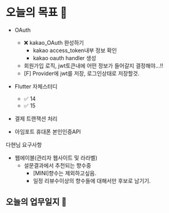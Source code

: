 # 오늘의 목표 🧆

- OAuth
	- ❌ kakao_OAuth 완성하기
		- kakao access_token내부 정보 확인
		- kakao oauth handler 생성
	- 회원가입 로직, jwt토큰내에 어떤 정보가 들어갈지 결정해야...!!
	- [F] Provider에 jwt를 저장, 로그인상태로 저장할것.

- Flutter 자체스터디
	- ✅ 14
	- ✅ 15

- 결제 트랜잭션 처리

- 아임포트 휴대폰 본인인증API

다현님 요구사항
- 웹에이블(관리자 웹사이트 및 라라벨)
	- 설문결과에서 추천되는 향수중
		- [MINI]향수는 제외하고싶음.
		- 일정 리뷰수이상의 향수들에 대해서만 후보로 남기기.

## 오늘의 업무일지 📜

